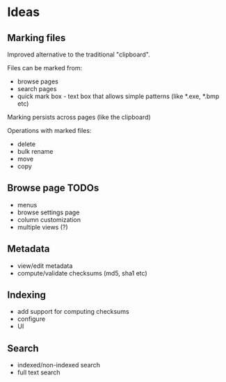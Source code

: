 # Ideas

## Marking files
Improved alternative to the traditional "clipboard".

Files can be marked from:
* browse pages
* search pages
* quick mark box - text box that allows simple patterns (like *.exe, *.bmp etc)

Marking persists across pages (like the clipboard)

Operations with marked files:
* delete
* bulk rename
* move
* copy

## Browse page TODOs
* menus
* browse settings page
* column customization
* multiple views (?)

## Metadata
* view/edit metadata
* compute/validate checksums (md5, sha1 etc)

## Indexing
* add support for computing checksums
* configure
* UI

## Search
* indexed/non-indexed search
* full text search